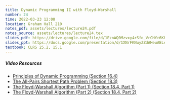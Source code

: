```yaml
---
title: Dynamic Programming II with Floyd-Warshall
number: 24
time: 2022-03-23 12:00
location: Graham Hall 210
notes_pdf: assets/lectures/lecture24.pdf
notes_source: assets/lectures/lecture24.tex
slides_pdf: https://drive.google.com/file/d/1EznWQ0Mzvxy4rSfo_VrCHYr6Kh1SVxdG/view?usp=sharing
slides_ppt: https://docs.google.com/presentation/d/1XNrFKNuyZZdAHeuAELene9THELvkzmKnnjDI9n1dsIM/edit?usp=sharing
textbook: CLRS 25.2, 15.1
---
```


##### Video Resources
- [Principles of Dynamic Programming (Section 16.4)](https://www.youtube.com/watch?v=27nK8C-GCPM&list=PLXFMmlk03Dt5EMI2s2WQBsLsZl7A5HEK6&index=43)
- [The All-Pairs Shortest Path Problem (Section 18.3)](https://www.youtube.com/watch?v=TENbWZPz3Ho&list=PLXFMmlk03Dt5EMI2s2WQBsLsZl7A5HEK6&index=62)
- [The Floyd-Warshall Algorithm (Part 1) (Section 18.4, Part 1)](https://www.youtube.com/watch?v=ogcvCr02gqM&list=PLXFMmlk03Dt5EMI2s2WQBsLsZl7A5HEK6&index=63)
- [The Floyd-Warshall Algorithm (Part 2) (Section 18.4, Part 2)](https://www.youtube.com/watch?v=3cBHwPjDZxg&list=PLXFMmlk03Dt5EMI2s2WQBsLsZl7A5HEK6&index=64)